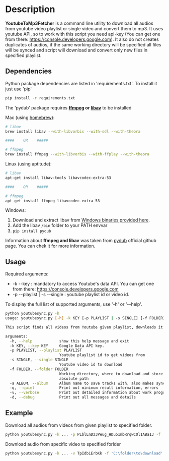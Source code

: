 # Description
**YoutubeToMp3Fetcher** is a command line utility to download all audios from youtube video playlist or single video and convert them to mp3. It uses youtube API, so to work with this script you need api-key (You can get one from there: https://console.developers.google.com). It also do not creates duplicates of audios, if the same working directory will be specified all files will be synced and script will download and convert only new files in specified playlist.

## Dependencies
Python package dependencies are listed in 'requirements.txt'. To install it just use 'pip'

```bash
pip install -r requirements.txt
```

The 'pydub' package requires **[ffmpeg](http://www.ffmpeg.org/) or 
[libav](http://libav.org/)** to be installed

Mac (using [homebrew](http://brew.sh)):

```bash
# libav
brew install libav --with-libvorbis --with-sdl --with-theora

####    OR    #####

# ffmpeg
brew install ffmpeg --with-libvorbis --with-ffplay --with-theora
```

Linux (using aptitude):

```bash
# libav
apt-get install libav-tools libavcodec-extra-53

####    OR    #####

# ffmpeg
apt-get install ffmpeg libavcodec-extra-53
```

Windows:

1. Download and extract libav from [Windows binaries provided here](http://builds.libav.org/windows/).
2. Add the libav `/bin` folder to your PATH envvar
3. `pip install pydub`

Information about **ffmpeg and libav** was taken from [pydub](https://github.com/jiaaro/pydub) official github page. You can chek it for more information.

## Usage

Required arguments:

* -k --key : mandatory to access Youtube's data API. You can get one from there: https://console.developers.google.com
* -p --playlist | -s --single : youtube playlist id or video id.

To display the full list of supported arguments, use '-h' or '--help'.

```bash
python youtubesync.py -h
usage: youtubesync.py [-h] -k KEY [-p PLAYLIST | -s SINGLE] [-f FOLDER] [-a ALBUM] [-q | -v | -d]

This script finds all videos from Youtube given playlist, downloads it and converts to mp3.

arguments:
  -h, --help            show this help message and exit
  -k KEY, --key KEY     Google Data API key.
  -p PLAYLIST, --playlist PLAYLIST
                        Youtube playlist id to get videos from
  -s SINGLE, --single SINGLE
                        Youtube video id to download
  -f FOLDER, --folder FOLDER
                        Working directory, where to download and store files,
                        absolute path
  -a ALBUM, --album     Album name to save tracks with, also makes sync only with album if exist
  -q, --quiet           Print out minimum result information, errors
  -v, --verbose         Print out detailed information about work progress
  -d, --debug           Print out all messages and details
```

## Example

Download all audios from videos from given playlist to specified folder.

```bash
python youtubesync.py -k ... -p PLblLnDz3Peug_HDuo1mbRrqwCOl1ABa13 -f 'C:\folder\to\download' -a from_youtube -v
```

Download audio from specific video to specified forlder
```bash
python youtubesync.py -k ... -v TpIdb1ErbKk -f 'C:\folder\to\download' -v
```
